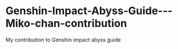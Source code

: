 # Genshin-Impact-Abyss-Guide---Miko-chan-contribution
My contribution to Genshin impact abyss guide
